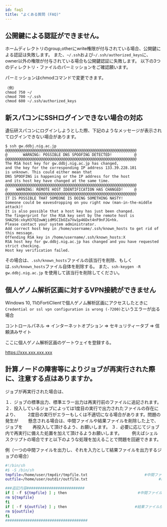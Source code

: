 ```yaml
---
id: faq1
title: "よくある質問 (FAQ)"
---
```





## 公開鍵による認証ができません。

ホームディレクトリのgroup,otherにwrite権限が付与されている場合、公開鍵による認証は失敗します。
また、`~/.ssh`および`~/.ssh/authorized_keys`に、owner以外の権限が付与されている場合も公開鍵認証に失敗します。
以下の3つのディレクトリ・ファイルのパーミッションをご確認願います。

パーミッションはchmodコマンドで変更できます。

```
（例）
chmod 750 ~/
chmod 700 ~/.ssh
chmod 600 ~/.ssh/authorized_keys
```



## 新スパコンにSSHログインできない場合の対応


遺伝研スパコンにログインしようとした際、下記のようなメッセージが表示されてログインできない場合があります。

```
$ ssh gw.ddbj.nig.ac.jp
@@@@@@@@@@@@@@@@@@@@@@@@@@@@@@@@@@@@@@@@@@@@@@@@@@@@@@@@@@@
@       WARNING: POSSIBLE DNS SPOOFING DETECTED!          @
@@@@@@@@@@@@@@@@@@@@@@@@@@@@@@@@@@@@@@@@@@@@@@@@@@@@@@@@@@@
The RSA host key for gw.ddbj.nig.ac.jp has changed,
and the key for the corresponding IP address 133.39.228.101
is unknown. This could either mean that
DNS SPOOFING is happening or the IP address for the host
and its host key have changed at the same time.
@@@@@@@@@@@@@@@@@@@@@@@@@@@@@@@@@@@@@@@@@@@@@@@@@@@@@@@@@@@
@    WARNING: REMOTE HOST IDENTIFICATION HAS CHANGED!     @
@@@@@@@@@@@@@@@@@@@@@@@@@@@@@@@@@@@@@@@@@@@@@@@@@@@@@@@@@@@
IT IS POSSIBLE THAT SOMEONE IS DOING SOMETHING NASTY!
Someone could be eavesdropping on you right now (man-in-the-middle attack)!
It is also possible that a host key has just been changed.
The fingerprint for the RSA key sent by the remote host is
SHA256:xkyH37QZowWjidMSCIbOZa7Vw1p46Dxt4nF9nFJG+hk.
Please contact your system administrator.
Add correct host key in /home/username/.ssh/known_hosts to get rid of this message.
Offending RSA key in /home/username/.ssh/known_hosts:X
RSA host key for gw.ddbj.nig.ac.jp has changed and you have requested strict checking.
Host key verification failed.
```


その場合は、`.ssh/known_hosts`ファイルの該当行を削除、もしくは`.ssh/known_hosts`ファイル自体を削除する。
また、`ssh-keygen -R gw.ddbj.nig.ac.jp` を使用して該当行を削除してください。



## 個人ゲノム解析区画に対するVPN接続ができません 


Windows 10, 11のFortiClientで個人ゲノム解析区画にアクセスしたときに
`Credential or ssl vpn configuration is wrong (-7200)`というエラーが出る場合

コントロールパネル => インターネットオプション => セキュリティータブ => 信頼済みサイト

ここに個人ゲノム解析区画のゲートウェイを登録する。

https://xxx.xxx.xxx.xxx




## 計算ノードの障害等によりジョブが再実行された際に、注意する点はありますか。

ジョブが再実行された場合は、

１．ジョブの標準出力、標準エラー出力は再実行前のファイルに追記されます。
２．投入しているジョブによっては1度目の実行で出力されたファイルの存在により、
　　2度目の実行がエラーもしくは不適切になる場合があります。問題の発生が
　　懸念される場合は、中間ファイルや結果ファイルを削除した上で、ジョブを
　　再投入して頂けるよう、お願いします。
３．必要に応じてジョブ内で再実行に備えた処置を加えて頂けるようお願いします。
　　例えばシェルスクリプトの場合ですと以下のような処理を加えることで問題を回避できます。

 

例（一つの中間ファイルを出力し、それを入力として結果ファイルを出力するジョブの場合）

```bash
#!/bin/sh
#$ -S /bin/sh
tmpfile=/home/user/tmpdir/tmpfile.txt　                        #中間ファイルを指定
outfile=/home/user/outdir/outfile.txt                                #結果ファイルを指定

###追記内容##########################
if [ -ｆ ${tmpfile} ] ; then　　　　　　　　    　             #中間ファイルが存在すれば削除
rm ${tmpfile}
fi
if [ -ｆ ${outfile} ] ; then　　　　　　　　　   　           #結果ファイルが存在すれば削除
rm ${outfile}
fi
#####################################
```







